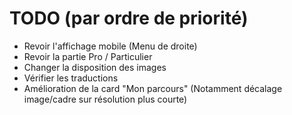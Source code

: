 # TODO (par ordre de priorité)

* Revoir l'affichage mobile (Menu de droite)
* Revoir la partie Pro / Particulier
* Changer la disposition des images
* Vérifier les traductions
* Amélioration de la card "Mon parcours" (Notamment décalage image/cadre sur résolution plus courte)
